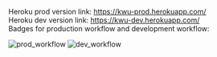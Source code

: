 Heroku prod version link: https://kwu-prod.herokuapp.com/
<br>
Heroku dev version link: https://kwu-dev.herokuapp.com/
<br>
Badges for production workflow and development workflow: 

![prod_workflow ](https://user-images.githubusercontent.com/72114329/156983479-c054f01a-c174-498a-afff-80d8c786b054.jpg)
![dev_workflow](https://user-images.githubusercontent.com/72114329/156983498-d2d03464-b0d4-47b4-9582-fa9f980d384d.JPG)